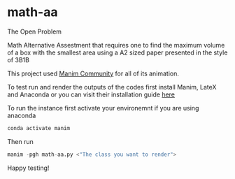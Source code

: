 # math-aa
The Open Problem

Math Alternative Assestment that requires one to find the maximum volume of a box with the smallest area using a A2 sized paper presented in the style of 3B1B

This project used [Manim Community](https://docs.manim.community/en/stable/index.html) for all of its animation.

To test run and render the outputs of the codes first install Manim, LateX and Anaconda or you can visit their installation guide [here](https://docs.manim.community/en/stable/installation.html)

To run the instance first activate your environemnt if you are using anaconda

```python
conda activate manim
```
Then run
```python 
manim -pgh math-aa.py <"The class you want to render">
```

Happy testing!